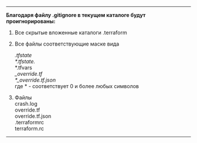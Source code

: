 
___
__Благодаря файлу .gitignore в текущем каталоге будут проигнорированы:__

1. Все скрытые вложенные каталоги .terraform  
2. Все файлы соответствующие маске вида

      *.tfstate  
      \*.tfstate.*  
      *.tfvars  
      *_override.tf  
      \*_override.tf.json*  
где * - соответствует 0 и более любых символов

3. Файлы  
   crash.log  
   override.tf  
   override.tf.json  
   .terraformrc  
   terraform.rc
___